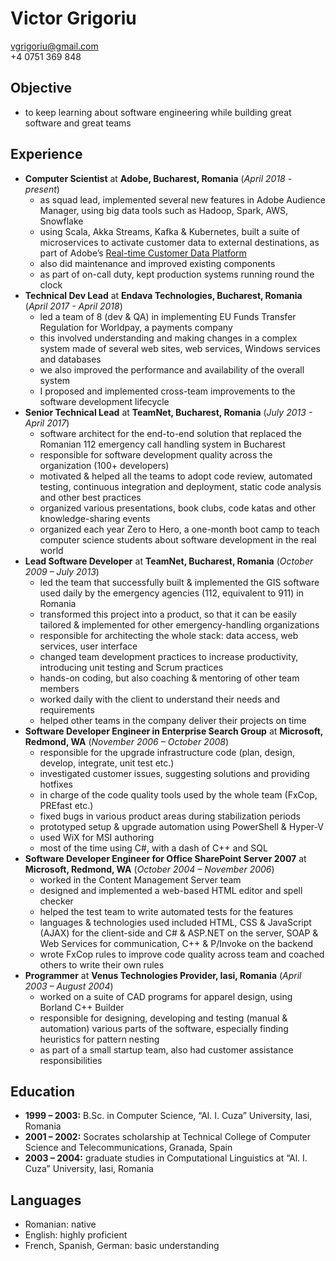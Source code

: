 Victor Grigoriu
===============

vgrigoriu@gmail.com  
+4 0751 369 848

Objective
---------

* to keep learning about software engineering while building great software and
  great teams

Experience
----------

* __Computer Scientist__ at __Adobe, Bucharest, Romania__ (_April 2018 - present_)
  * as squad lead, implemented several new features in Adobe Audience Manager,
    using big data tools such as Hadoop, Spark, AWS, Snowflake
  * using Scala, Akka Streams, Kafka & Kubernetes, built a suite of microservices
    to activate customer data to external destinations, as part of Adobe’s [Real-time
    Customer Data Platform](https://www.adobe.com/experience-platform/real-time-customer-data-platform.html)
  * also did maintenance and improved existing components
  * as part of on-call duty, kept production systems running round the clock
* __Technical Dev Lead__ at __Endava Technologies, Bucharest, Romania__ (_April 2017 - April 2018_)
  * led a team of 8 (dev & QA) in implementing EU Funds Transfer Regulation
    for Worldpay, a payments company
  * this involved understanding and making changes in a complex system made
    of several web sites, web services, Windows services and databases
  * we also improved the performance and availability of the overall system
  * I proposed and implemented cross-team improvements to the software
    development lifecycle
* __Senior Technical Lead__ at __TeamNet, Bucharest, Romania__ (_July 2013 - April 2017_)
  * software architect for the end-to-end solution that replaced the Romanian
    112 emergency call handling system in Bucharest
  * responsible for software development quality across the organization
    (100+ developers)
  * motivated & helped all the teams to adopt code review, automated testing,
    continuous integration and deployment, static code analysis and other best
    practices
  * organized various presentations, book clubs, code katas and other
    knowledge-sharing events
  * organized each year Zero to Hero, a one-month boot camp to teach computer
    science students about software development in the real world
* __Lead Software Developer__ at __TeamNet, Bucharest, Romania__ (_October 2009 – July 2013_)
  * led the team that successfully built & implemented the GIS software used
    daily by the emergency agencies (112, equivalent to 911) in Romania
  * transformed this project into a product, so that it can be easily
    tailored & implemented for other emergency-handling organizations
  * responsible for architecting the whole stack: data access, web services,
    user interface
  * changed team development practices to increase productivity, introducing
    unit testing and Scrum practices
  * hands-on coding, but also coaching & mentoring of other team members
  * worked daily with the client to understand their needs and requirements
  * helped other teams in the company deliver their projects on time
* __Software Developer Engineer in Enterprise Search Group__ at __Microsoft, Redmond, WA__ (_November 2006 – October 2008_)
  * responsible for the upgrade infrastructure code (plan, design, develop,
    integrate, unit test etc.)
  * investigated customer issues, suggesting solutions and providing hotfixes
  * in charge of the code quality tools used by the whole team (FxCop, PREfast
    etc.)
  * fixed bugs in various product areas during stabilization periods
  * prototyped setup & upgrade automation using PowerShell & Hyper-V
  * used WiX for MSI authoring
  * most of the time using C#, with a dash of C++ and SQL
* __Software Developer Engineer for Office SharePoint Server 2007__ at __Microsoft, Redmond, WA__ (_October 2004 – November 2006_)
  * worked in the Content Management Server team
  * designed and implemented a web-based HTML editor and spell checker
  * helped the test team to write automated tests for the features
  * languages & technologies used included HTML, CSS & JavaScript (AJAX)
    for the client-side and C# & ASP.NET on the server, SOAP & Web Services
    for communication, C++ & P/Invoke on the backend
  * wrote FxCop rules to improve code quality across team and coached others to
    write their own rules
* __Programmer__ at __Venus Technologies Provider, Iasi, Romania__ (_April 2003 – August 2004_)
  * worked on a suite of CAD programs for apparel design, using Borland C++
    Builder
  * responsible for designing, developing and testing (manual & automation)
    various parts of the software, especially finding heuristics for pattern
    nesting
  * as part of a small startup team, also had customer assistance
    responsibilities

Education
---------

* __1999 – 2003:__ B.Sc. in Computer Science, “Al. I. Cuza” University, Iasi,
  Romania
* __2001 – 2002:__ Socrates scholarship at Technical College of Computer Science
  and Telecommunications, Granada, Spain
* __2003 – 2004:__ graduate studies in Computational Linguistics at
  “Al. I. Cuza” University, Iasi, Romania

Languages
---------

* Romanian: native
* English: highly proficient
* French, Spanish, German: basic understanding

